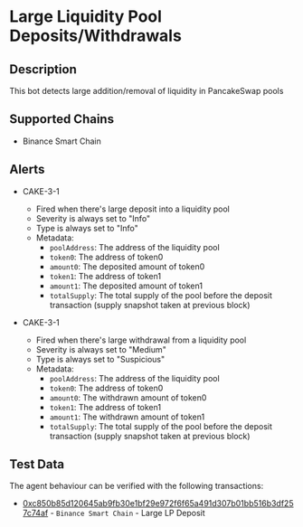 # Large Liquidity Pool Deposits/Withdrawals 

## Description

This bot detects large addition/removal of liquidity in PancakeSwap pools



## Supported Chains

- Binance Smart Chain 

## Alerts

- CAKE-3-1
  - Fired when there's large deposit into a liquidity pool 
  - Severity is always set to "Info"
  - Type is always set to "Info"
  - Metadata:
    - `poolAddress`: The address of the liquidity pool 
    - `token0`: The address of token0
    - `amount0`: The deposited amount of token0
    - `token1`: The address of token1
    - `amount1`: The deposited amount of token1
    - `totalSupply`: The total supply of the pool before the deposit transaction (supply snapshot taken at previous block)
    


- CAKE-3-1
  - Fired when there's large withdrawal from a liquidity pool 
  - Severity is always set to "Medium"
  - Type is always set to "Suspicious"
  - Metadata:
    - `poolAddress`: The address of the liquidity pool 
    - `token0`: The address of token0
    - `amount0`: The withdrawn amount of token0
    - `token1`: The address of token1
    - `amount1`: The withdrawn amount of token1
    - `totalSupply`: The total supply of the pool before the deposit transaction (supply snapshot taken at previous block)
    
## Test Data

The agent behaviour can be verified with the following transactions:
- [0xc850b85d120645ab9fb30e1bf29e972f6f65a491d307b01bb516b3df257c74af](https://bscscan.com/tx/0xc850b85d120645ab9fb30e1bf29e972f6f65a491d307b01bb516b3df257c74af) - 
`Binance Smart Chain` - Large LP Deposit 



